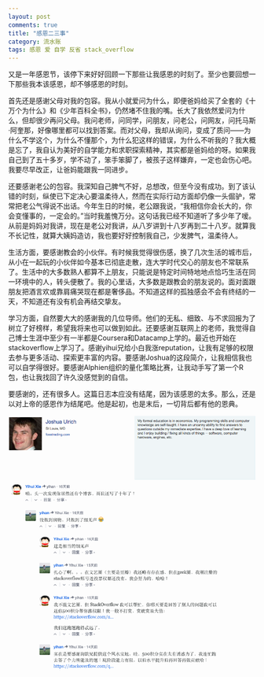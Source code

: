 ```yaml
---
layout: post
comments: true
title: "感恩二三事"
category: 流水账
tags: 感恩 爱 自学 反省 stack_overflow
---
```


又是一年感恩节，该停下来好好回顾一下那些让我感恩的时刻了。至少也要回想一下那些我本该感恩，却不够感恩的时刻。

首先还是感谢父母对我的包容。我从小就爱问为什么，即便爸妈给买了全套的《十万个为什么》和《少年百科全书》，仍然堵不住我的嘴。长大了我依然爱问为什么，但却很少再问父母。我问老师，问同学，问朋友，问老公，问网友，问托马斯·阿奎那，好像哪里都可以找到答案。而对父母，我却从询问，变成了质问——为什么不学这个，为什么不懂那个，为什么犯这样的错误，为什么不听我的？我大概是忘了，我自认为美好的自学能力和求职探索精神，其实都是爸妈给的呀。如果我自己到了五十多岁，学不动了，笨手笨脚了，被孩子这样嫌弃，一定也会伤心吧。我要尽早改正，让爸妈能跟我一同进步。

还要感谢老公的包容。我深知自己脾气不好，总想改，但至今没有成功。到了该认错的时刻，纵使已下定决心要温柔待人，然而在实际行动方面却仍像一头倔驴，常常把老公气得说不出话。今年生日的时候，老公跟我说，“我相信你会长大的，你会变懂事的，一定会的。”当时我羞愧万分。这句话我已经不知道听了多少年了嗳。从前是妈妈对我讲，现在是老公对我讲，从八岁讲到十八岁再到二十八岁。就算我不长记性，就算大姨妈造访，我也要好好控制我自己，少发脾气，温柔待人。

生活方面，要感谢教会的小伙伴。有时候我觉得很伤感，换了几次生活的城市后，从小在一起玩的小伙伴如今基本已彻底走散，连大学时代交心的朋友也不常联系了。生活中的大多数熟人都算不上朋友，只能说是特定时间特地地点恰巧生活在同一环境中的人，转头便散了。我的心里话，大多数是跟教会的朋友说的。面对面跟朋友把酒言欢或靠肩痛哭现在都是奢侈品。不知道这样的孤独感会不会有终结的一天，不知道还有没有机会再结交挚友。

学习方面，自然要大大的感谢我的几位导师。他们的无私、细致、与不求回报为了树立了好榜样，希望我将来也可以做到如此。还要感谢互联网上的老师，我觉得自己博士生涯中至少有一半都是Coursera和Datacamp上学的。最近也开始在stackoverflow上学习了。感谢yihui兄给小白我涨reputation，让我有足够的权限去参与更多活动、探索更丰富的内容。要感谢Joshua的这段简介，让我相信我也可以自学得很好。要感谢Alphien组织的量化策略比赛，让我动手写了第一个R包，也让我找回了许久没感觉到的自信。

要感谢的，还有很多人。这篇日志本应没有结尾，因为该感恩的太多。那么，还是以对上帝的感恩作为结尾吧。他是起初，也是末后，一切背后都有他的恩典。

![](/images/joshua_ulrich.png)
![](/images/so_first_answer.png)
